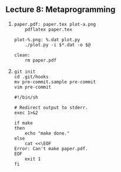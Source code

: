 ## Lecture 8: Metaprogramming

1. ```shell
   paper.pdf: paper.tex plot-a.png
       pdflatex paper.tex
   
   plot-%.png: %.dat plot.py
       ./plot.py -i $*.dat -o $@
   
   clean:
       rm paper.pdf
   ```

3. ```shell
   git init
   cd .git/hooks
   mv pre-commit.sample pre-commit
   vim pre-commit
   ```

   ```shell
   #!/bin/sh
   
   # Redirect output to stderr.
   exec 1>&2
   
   if make
   then
       echo "make done."	
   else
       cat <<\EOF
   Error: Can't make paper.pdf. 
   EOF
       exit 1
   fi
   ```

